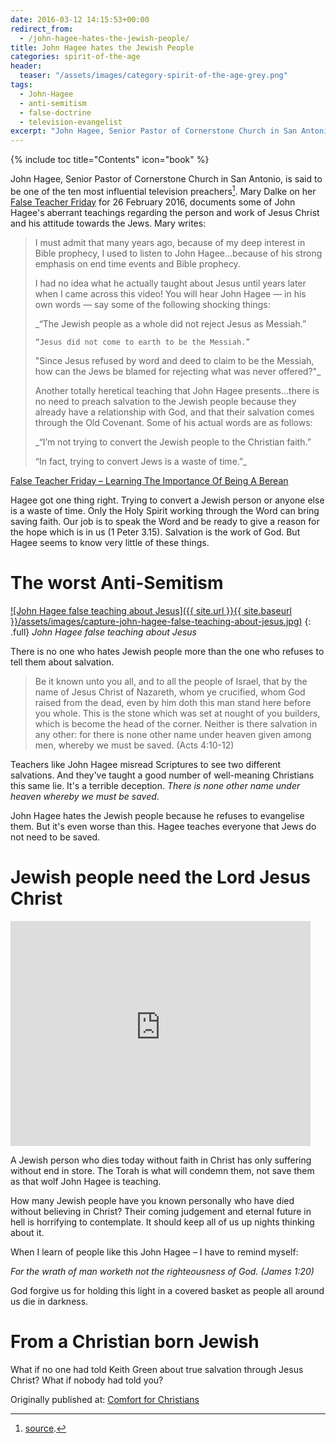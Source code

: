 ```yaml
---
date: 2016-03-12 14:15:53+00:00
redirect_from: 
  - /john-hagee-hates-the-jewish-people/
title: John Hagee hates the Jewish People
categories: spirit-of-the-age
header:
  teaser: "/assets/images/category-spirit-of-the-age-grey.png"
tags:
  - John-Hagee
  - anti-semitism
  - false-doctrine
  - television-evangelist
excerpt: "John Hagee, Senior Pastor of Cornerstone Church in San Antonio, is said to be one of the ten most influential television preachers.  He teaches that Jewish people don't need the gospel of Jesus Christ."
---
```

{% include toc title="Contents" icon="book" %}


John Hagee, Senior Pastor of Cornerstone Church in San Antonio, is said to be one of the ten most influential television preachers[^5ff1fd07].  Mary Dalke on her [False Teacher Friday](https://living4hisglory.wordpress.com/2016/02/26/false-teacher-friday-learning-the-importance-of-being-a-berean-3/) for 26 February 2016, documents some of John Hagee's aberrant teachings regarding the person and work of Jesus Christ and his attitude towards the Jews.  Mary writes:

[^5ff1fd07]: [source](http://www.huffingtonpost.com/2012/01/19/best-paid-pastors_n_1214043.html).



<blockquote>I must admit that many years ago, because of my deep interest in Bible prophecy, I used to listen to John Hagee...because of his strong emphasis on end time events and Bible prophecy. 

I had no idea what he actually taught about Jesus until years later when I came across this video! You will hear John Hagee — in his own words  — say some of the following shocking things:

_“The Jewish people as a whole did not reject Jesus as Messiah.”

    “Jesus did not come to earth to be the Messiah.”

"Since Jesus refused by word and deed to claim to be the Messiah, how can the Jews be blamed for rejecting what was never offered?"_

Another totally heretical teaching that John Hagee presents...there is no need to preach salvation to the Jewish people because they already have a relationship with God, and that their salvation comes through the Old Covenant. Some of his actual words are as follows:

_“I’m not trying to convert the Jewish people to the Christian faith.”

“In fact, trying to convert Jews is a waste of time.”_
</blockquote>



[False Teacher Friday – Learning The Importance Of Being A Berean](https://living4hisglory.wordpress.com/2016/02/26/false-teacher-friday-learning-the-importance-of-being-a-berean-3/)

Hagee got one thing right.  Trying to convert a Jewish person or anyone else is a waste of time.  Only the Holy Spirit working through the Word can bring saving faith.  Our job is to speak the Word and be ready to give a reason for the hope which is in us (1 Peter 3.15).  Salvation is the work of God.  But Hagee seems to know very little of these things.



# The worst Anti-Semitism


[![John Hagee false teaching about Jesus]({{ site.url }}{{ site.baseurl }}/assets/images/capture-john-hagee-false-teaching-about-jesus.jpg)](https://living4hisglory.wordpress.com/2016/02/26/false-teacher-friday-learning-the-importance-of-being-a-berean-3/#comment-2176)
{: .full}
*John Hagee false teaching about Jesus*

There is no one who hates Jewish people more than the one who refuses to tell them about salvation.



<blockquote>Be it known unto you all, and to all the people of Israel, that by the name of Jesus Christ of Nazareth, whom ye crucified, whom God raised from the dead, even by him doth this man stand here before you whole.
This is the stone which was set at nought of you builders, which is become the head of the corner.
Neither is there salvation in any other: for there is none other name under heaven given among men, whereby we must be saved. (Acts 4:10-12)
</blockquote>



Teachers like John Hagee misread Scriptures to see two different salvations.  And they've taught a good number of well-meaning Christians this same lie.  It's a terrible deception.  _There is none other name under heaven whereby we must be saved_.

John Hagee hates the Jewish people because he refuses to evangelise them.  But it's even worse than this.  Hagee teaches everyone that Jews do not need to be saved.



# Jewish people need the Lord Jesus Christ

<iframe width="480" height="360" src="https://www.youtube-nocookie.com/embed/h89-3_kIRDA?rel=0" frameborder="0" allowfullscreen></iframe>



A Jewish person who dies today without faith in Christ has only suffering without end in store. The Torah is what will condemn them, not save them as that wolf John Hagee is teaching.

How many Jewish people have you known personally who have died without believing in Christ?  Their coming judgement and eternal future in hell is horrifying to contemplate. It should keep all of us up nights thinking about it.

When I learn of people like this John Hagee – I have to remind myself:

_For the wrath of man worketh not the righteousness of God. (James 1:20)_

God forgive us for holding this light in a covered basket as people all around us die in darkness.



# From a Christian born Jewish





What if no one had told Keith Green about true salvation through Jesus Christ?  What if nobody had told you?














<div>Originally published at: <a href='http://www.alecsatin.com/'>Comfort for Christians</a></div>
